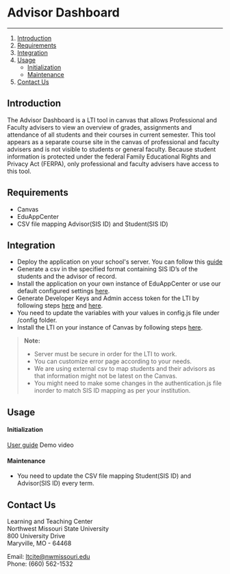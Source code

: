 
# Advisor Dashboard
-------------

1. [Introduction](#introduction)
2. [Requirements](#requirements)
3. [Integration](#integration)
4. [Usage](#usage)
   - [Initialization](#initialization)
   - [Maintenance](#maintenance)
5. [Contact Us](#contact-us)

## Introduction

The Advisor Dashboard is a LTI tool in canvas that allows Professional and Faculty advisers to view an overview of grades, assignments and attendance of all students and their courses in current semester. This tool appears as a separate course site in the canvas of professional and faculty advisers and is not visible to students or general faculty. Because student information is protected under the federal Family Educational Rights and Privacy Act (FERPA), only professional and faculty advisers have access to this tool. 


## Requirements
- Canvas
- EduAppCenter
- CSV file mapping Advisor(SIS ID) and Student(SIS ID)
## Integration
- Deploy the application on your school's server. You can follow this [guide][2]
- Generate a csv in the specified format containing SIS ID’s of the students and the advisor of record.
- Install the application on your own instance of EduAppCenter or use our default configured settings [here][3]. 
- Generate Developer Keys and Admin access token for the LTI by following steps [here][4] and [here][5].
- You need to update the variables with your values in config.js file under /config folder.
- Install the LTI on your instance of Canvas by following steps [here][6].

> **Note:**
> - Server must be secure in order for the LTI to work.
> - You can customize error page according to your needs.
> - We are using external csv to map students and their advisors as that information might not be latest on the Canvas.
> - You might need to make some changes in the authentication.js file inorder to match SIS ID mapping as per your institution.

## Usage
#### Initialization
[User guide][7]
Demo video
#### Maintenance
- You need to update the CSV file mapping Student(SIS ID) and Advisor(SIS ID) every term.


## Contact Us
Learning and Teaching Center  
Northwest Missouri State University  
800 University Drive  
Maryville, MO - 64468  

Email: [ltcite@nwmissouri.edu](ltcite@nwmissouri.edu)  
Phone: (660) 562-1532

[1]: https://canvas.instructure.com/
[2]: https://www.digitalocean.com/community/tutorials/how-to-set-up-a-node-js-application-for-production-on-ubuntu-16-04
[3]: https://www.eduappcenter.com/tutorials/canvas
[4]: https://community.canvaslms.com/docs/DOC-10864-4214441833
[5]: https://community.canvaslms.com/docs/DOC-10806-4214724194
[6]: https://community.canvaslms.com/docs/DOC-10756-421474559
[7]: https://github.com/LTCITE/AdvisorDashboard/blob/master/userguide.pdf



